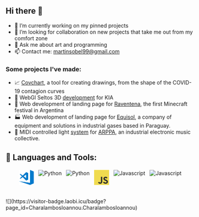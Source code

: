 ## Hi there 👋
- 🔨 I’m currently working on my pinned projects
- 🙌 I’m looking for collaboration on new projects that take me out from my comfort zone
- 💬 Ask me about art and programming
- 📫 Contact me: martinsobel99@gmail.com

### Some projects I've made:
- 📈 [Covchart](https://github.com/MartinSobel/Covchart), a tool for creating drawings, from the shape of the COVID-19 contagion curves
- 🚗 WebGl Seltos 3D [development](http://www.kia.com.ar/seltos3d/) for KIA
- 🗻 Web development of landing page for [Raventena](http://raventena.com/), the first Minecraft festival in Argentina
- 🏭 Web development of landing page for [Equisol](http://equisol.com.py/), a company of equipment and solutions in industrial gases based in Paraguay.
- 🔦 MIDI controlled light [system](https://github.com/MartinSobel/ARPPA) for [ARPPA](https://www.instagram.com/p/B7PDwOuA1Qb/?utm_source=ig_web_button_share_sheet), an industrial electronic music collective.

## 🧰 Languages and Tools:
<p align="center">
<img src="https://raw.githubusercontent.com/github/explore/80688e429a7d4ef2fca1e82350fe8e3517d3494d/topics/visual-studio-code/visual-studio-code.png" alt="VS Code" height="40" style="vertical-align:top; margin:4px">
<img src="https://upload.wikimedia.org/wikipedia/commons/thumb/3/38/HTML5_Badge.svg/600px-HTML5_Badge.svg.png" alt="Python" height="40" style="vertical-align:top; margin:4px">
<img src="https://cdn.iconscout.com/icon/free/png-512/css-118-569410.png" alt="Python" height="40" style="vertical-align:top; margin:4px">
<img src="https://raw.githubusercontent.com/github/explore/80688e429a7d4ef2fca1e82350fe8e3517d3494d/topics/javascript/javascript.png" alt="Javascript" height="40" style="vertical-align:top; margin:4px">
<img src="https://upload.wikimedia.org/wikipedia/commons/thumb/d/d9/Node.js_logo.svg/1280px-Node.js_logo.svg.png" alt="Javascript" height="40" style="vertical-align:top; margin:4px">
<img src="https://lh3.googleusercontent.com/proxy/YHmxMfegCFaBbHTTh5fbswfyj9j0C9LShwcSL2ScAdCtccYLqu6-bSLhTJSQc8qtHnq6Aa6CQvmjr7dnNPdqtZ3s5BhF56qfUXsCI_DvBfWcyPN-jB9LPJUTzHF7MkftfhU" alt="Javascript" height="40" style="vertical-align:top; margin:4px">

</p> <br>
![](https://visitor-badge.laobi.icu/badge?page_id=CharalambosIoannou.CharalambosIoannou)
